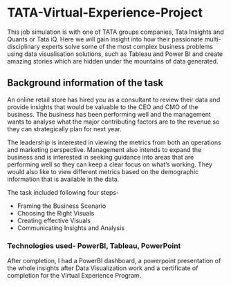 # TATA-Virtual-Experience-Project
This job simulation is with one of TATA groups companies, Tata Insights and Quants or Tata iQ. Here we will gain insight into how their passionate multi-disciplinary experts solve some of the most complex business problems using data visualisation solutions, such as Tableau and Power BI and create amazing stories which are hidden under the mountains of data generated. 
## Background information of the task
An online retail store has hired you as a consultant to review their data and provide insights that would be valuable to the CEO and CMO of the business. The business has been performing well and the management wants to analyse what the major contributing factors are to the revenue so they can strategically plan for next year.

The leadership is interested in viewing the metrics from both an operations and marketing perspective. Management also intends to expand the business and is interested in seeking guidance into areas that are performing well so they can keep a clear focus on what’s working. They would also like to view different metrics based on the demographic information that is available in the data.

The task included following four steps-
- Framing the Business Scenario
- Choosing the Right Visuals
- Creating effective Visuals
- Communicating Insights and Analysis

### Technologies used- PowerBI, Tableau, PowerPoint

After completion, I had a PowerBI dashboard, a powerpoint presentation of the whole insights after Data Visualization work and a certificate of completion for the Virtual Experience Program.
